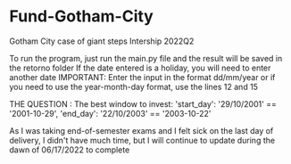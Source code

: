# Fund-Gotham-City
Gotham City case of giant steps Intership 2022Q2

To run the program, just run the main.py file and the result will be saved in the retorno folder
If the date entered is a holiday, you will need to enter another date
IMPORTANT: Enter the input in the format dd/mm/year or if you need to use the year-month-day format, use the lines 12 and 15 

<h>
THE QUESTION :
The best window to invest: 'start_day': '29/10/2001' == '2001-10-29', 'end_day': '22/10/2003' == '2003-10-22'
<h>

As I was taking end-of-semester exams and I felt sick on the last day of delivery, I didn't have much time, but I will continue to update during the dawn of 06/17/2022 to complete